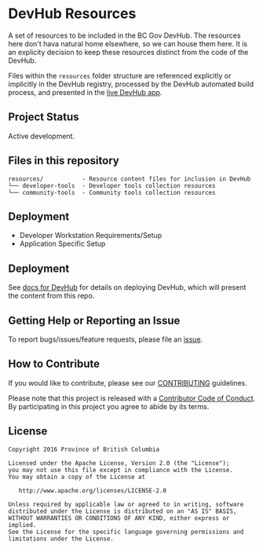 # DevHub Resources

A set of resources to be included in the BC Gov DevHub.  The resources here don't hava natural home elsewhere, so we can house them here.  It is an explicity decision to keep these resources distinct from the code of the DevHub.

Files within the `resources` folder structure are referenced explicitly or implicitly in the DevHub registry, processed by the DevHub automated build process, and presented in the [live DevHub app](https://developer.gov.bc.ca).    

## Project Status

Active development.

## Files in this repository

```
resources/           - Resource content files for inclusion in DevHub 
└── developer-tools  - Developer tools collection resources
└── community-tools  - Community tools collection resources

```

## Deployment

* Developer Workstation Requirements/Setup
* Application Specific Setup

## Deployment

See [docs for DevHub](https://github.com/bcgov/devhub-app-web#deployment-local-development-for-app-web) for details on deploying DevHub, which will present the content from this repo. 

## Getting Help or Reporting an Issue

To report bugs/issues/feature requests, please file an [issue](https://github.com/bcgov/devhub-resources/).

## How to Contribute

If you would like to contribute, please see our [CONTRIBUTING](CONTRIBUTING.md) guidelines.

Please note that this project is released with a [Contributor Code of Conduct](CODE_OF_CONDUCT.md). 
By participating in this project you agree to abide by its terms.

## License

    Copyright 2016 Province of British Columbia

    Licensed under the Apache License, Version 2.0 (the "License");
    you may not use this file except in compliance with the License.
    You may obtain a copy of the License at

       http://www.apache.org/licenses/LICENSE-2.0

    Unless required by applicable law or agreed to in writing, software
    distributed under the License is distributed on an "AS IS" BASIS,
    WITHOUT WARRANTIES OR CONDITIONS OF ANY KIND, either express or implied.
    See the License for the specific language governing permissions and
    limitations under the License.
